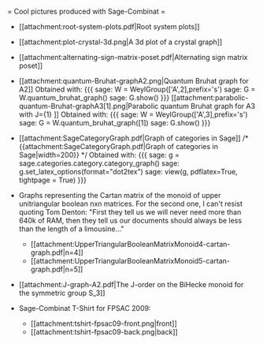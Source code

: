 = Cool pictures produced with Sage-Combinat =

 * [[attachment:root-system-plots.pdf|Root system plots]]

 * [[attachment:plot-crystal-3d.png|A 3d plot of a crystal graph]]

 * [[attachment:alternating-sign-matrix-poset.pdf|Alternating sign matrix poset]]

 * [[attachment:quantum-Bruhat-graphA2.png|Quantum Bruhat graph for A2]]
   Obtained with:
{{{
    sage: W = WeylGroup(['A',2],prefix='s')
    sage: G = W.quantum_bruhat_graph()
    sage: G.show()
}}}
   [[attachment:parabolic-quantum-Bruhat-graphA3[1].png|Parabolic quantum Bruhat graph for A3 with J={1} ]]
   Obtained with:
{{{
    sage: W = WeylGroup(['A',3],prefix='s')
    sage: G = W.quantum_bruhat_graph([1])
    sage: G.show()
}}}

 * [[attachment:SageCategoryGraph.pdf|Graph of categories in Sage]]
   /* {{attachment:SageCategoryGraph.pdf|Graph of categories in Sage|width=200}} */
   Obtained with:
{{{
    sage: g = sage.categories.category.category_graph()
    sage: g.set_latex_options(format="dot2tex")
    sage: view(g, pdflatex=True, tightpage = True)
}}}

 * Graphs representing the Cartan matrix of the monoid of upper unitriangular boolean nxn matrices. For the second one, I can't resist quoting Tom Denton: "First they tell us we will never need more than 640k of RAM, then they tell us our documents should always be less than the length of a limousine..."
    * [[attachment:UpperTriangularBooleanMatrixMonoid4-cartan-graph.pdf|n=4]]
    * [[attachment:UpperTriangularBooleanMatrixMonoid5-cartan-graph.pdf|n=5]]

 * [[attachment:J-graph-A2.pdf|The J-order on the BiHecke monoid for the symmetric group S_3]]

 * Sage-Combinat T-Shirt for FPSAC 2009:
    * [[attachment:tshirt-fpsac09-front.png|front]]
    * [[attachment:tshirt-fpsac09-back.png|back]]
